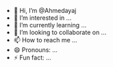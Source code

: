 - 👋 Hi, I’m @Ahmedayaj
- 👀 I’m interested in ...
- 🌱 I’m currently learning ...
- 💞️ I’m looking to collaborate on ...
- 📫 How to reach me ...
- 😄 Pronouns: ...
- ⚡ Fun fact: ...

<!---
Ahmedayaj/Ahmedayaj is a ✨ special ✨ repository because its `README.md` (this file) appears on your GitHub profile.
You can click the Preview link to take a look at your changes.
--->
